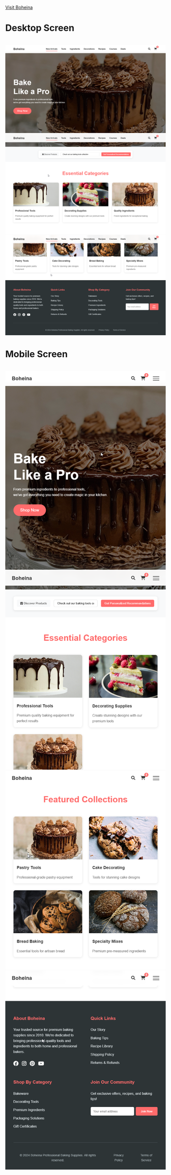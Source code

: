 [Visit Boheina](https://boheina.netlify.app/)
<br>
# Desktop Screen
<br>
<img src="assets/01.png">
<img src="assets/02.png">
<img src="assets/03.png">

<br>

# Mobile Screen
<br>
<img src="assets/04.png">
<img src="assets/05.png">
<img src="assets/06.png">
<img src="assets/07.png">
